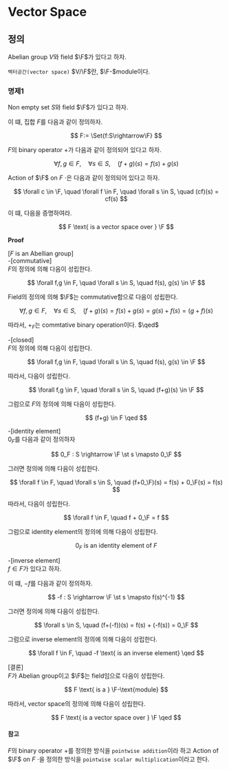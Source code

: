 # Vector Space
## 정의
Abelian group $V$와 field $\F$가 있다고 하자.

`벡터공간(vector space)` $V/\F$란, $\F-$module이다.

### 명제1
Non empty set $S$와 field $\F$가 있다고 하자.

이 떄, 집합 $F$를 다음과 같이 정의하자.

$$ F:= \Set{f:S\rightarrow\F} $$

$F$의 binary operator $+$가 다음과 같이 정의되어 있다고 하자.

$$ \forall f,g \in F, \quad \forall s \in S, \quad (f+g)(s) = f(s) + g(s) $$

Action of $\F$ on $F$ $\cdot$은 다음과 같이 정의되어 있다고 하자.

$$ \forall c \in \F, \quad \forall f \in F, \quad \forall s \in S, \quad  (cf)(s) = cf(s) $$

이 떄, 다음을 증명하여라.

$$ F \text{ is a vector space over } \F $$

**Proof**

[$F$ is an Abellian group]  
-[commutative]  
$F$의 정의에 의해 다음이 성립한다.

$$ \forall f,g \in F, \quad \forall s \in S, \quad f(s), g(s) \in \F $$

Field의 정의에 의해 $\F$는 commutative함으로 다음이 성립한다.

$$ \forall f,g \in F, \quad \forall s \in S, \quad (f+g)(s) = f(s) + g(s) = g(s) + f(s) = (g+f)(s) $$

따라서, $+_F$는 commtative binary operation이다. $\qed$

-[closed]  
$F$의 정의에 의해 다음이 성립한다.

$$ \forall f,g \in F, \quad \forall s \in S, \quad f(s), g(s) \in \F $$

따라서, 다음이 성립한다.

$$ \forall f,g \in F, \quad \forall s \in S, \quad (f+g)(s) \in \F $$

그럼으로 $F$의 정의에 의해 다음이 성립한다.

$$ (f+g) \in F \qed $$

-[identity element]  
$0_F$를 다음과 같이 정의하자

$$ 0_F : S \rightarrow \F \st s \mapsto 0_\F $$

그러면 정의에 의해 다음이 성립한다.

$$ \forall f \in F, \quad \forall s \in S, \quad (f+0_\F)(s) = f(s) + 0_\F(s) = f(s) $$

따라서, 다음이 성립한다.

$$ \forall f \in F, \quad f + 0_\F = f $$

그럼으로 identity element의 정의에 의해 다음이 성립한다.

$$ 0_F \text{ is an identity element of } F $$

-[inverse element]  
$f \in F$가 있다고 하자.

이 떄, $-f$를 다음과 같이 정의하자.

$$ -f : S \rightarrow \F \st s \mapsto f(s)^{-1} $$

그러면 정의에 의해 다음이 성립한다.

$$ \forall s \in S, \quad (f+(-f))(s) = f(s) + (-f(s)) = 0_\F $$

그럼으로 inverse element의 정의에 의해 다음이 성립한다.

$$ \forall f \in F, \quad -f \text{ is an inverse element} \qed $$

[결론]  
$F$가 Abelian group이고 $\F$는 field임으로 다음이 성립한다.

$$ F \text{ is a } \F-\text{module} $$

따라서, vector space의 정의에 의해 다음이 성립한다.

$$ F \text{ is a vector space over } \F \qed $$

#### 참고
$F$의 binary operator $+$를 정의한 방식을 `pointwise addition`이라 하고 Action of $\F$ on $F$ $\cdot$을 정의한 방식을 `pointwise scalar multiplication`이라고 한다.